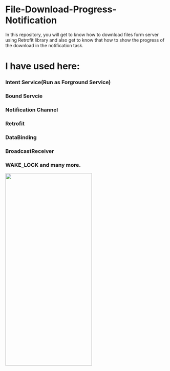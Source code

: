 # File-Download-Progress-Notification
In this repository, you will get to know how to download files form server using Retrofit library and also get to know that how to show the progress of the download in the notification task. 
# I have used here:
### Intent Service(Run as Forground Service)
### Bound Servcie
### Notification Channel
### Retrofit
### DataBinding
### BroadcastReceiver
### WAKE_LOCK and many more. 

  <img src="https://user-images.githubusercontent.com/32242297/128630031-32029350-1afe-43a6-a61f-3130bae7f034.JPEG" width="270" height="600" />
